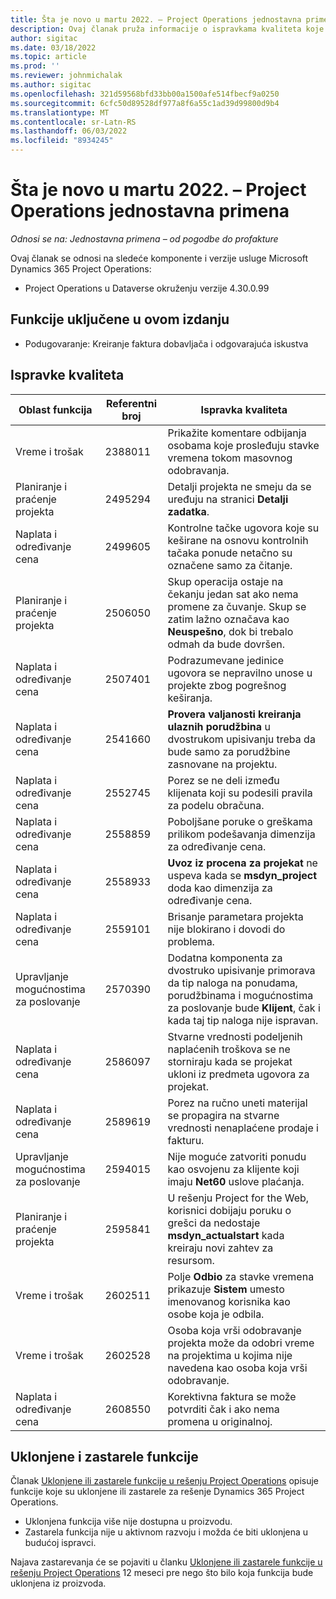 ```yaml
---
title: Šta je novo u martu 2022. – Project Operations jednostavna primena
description: Ovaj članak pruža informacije o ispravkama kvaliteta koje su dostupne u izdanju jednostavne primene usluge Project Operations za mart 2022.
author: sigitac
ms.date: 03/18/2022
ms.topic: article
ms.prod: ''
ms.reviewer: johnmichalak
ms.author: sigitac
ms.openlocfilehash: 321d59568bfd33bb00a1500afe514fbecf9a0250
ms.sourcegitcommit: 6cfc50d89528df977a8f6a55c1ad39d99800d9b4
ms.translationtype: MT
ms.contentlocale: sr-Latn-RS
ms.lasthandoff: 06/03/2022
ms.locfileid: "8934245"
---
```

# <a name="whats-new-march-2022---project-operations-lite-deployment"></a>Šta je novo u martu 2022. – Project Operations jednostavna primena

_Odnosi se na: Jednostavna primena – od pogodbe do profakture_

Ovaj članak se odnosi na sledeće komponente i verzije usluge Microsoft Dynamics 365 Project Operations:

- Project Operations u Dataverse okruženju verzije 4.30.0.99

## <a name="features-included-in-this-release"></a>Funkcije uključene u ovom izdanju

- Podugovaranje: Kreiranje faktura dobavljača i odgovarajuća iskustva

## <a name="quality-updates"></a>Ispravke kvaliteta

| Oblast funkcija | Referentni broj | Ispravka kvaliteta |
| --- | --- | --- |
| Vreme i trošak | 2388011 | Prikažite komentare odbijanja osobama koje prosleđuju stavke vremena tokom masovnog odobravanja. |
| Planiranje i praćenje projekta | 2495294 | Detalji projekta ne smeju da se uređuju na stranici **Detalji zadatka**. |
| Naplata i određivanje cena | 2499605 | Kontrolne tačke ugovora koje su keširane na osnovu kontrolnih tačaka ponude netačno su označene samo za čitanje. |
| Planiranje i praćenje projekta | 2506050 | Skup operacija ostaje na čekanju jedan sat ako nema promene za čuvanje. Skup se zatim lažno označava kao **Neuspešno**, dok bi trebalo odmah da bude dovršen. |
| Naplata i određivanje cena | 2507401 | Podrazumevane jedinice ugovora se nepravilno unose u projekte zbog pogrešnog keširanja. |
| Naplata i određivanje cena | 2541660 | **Provera valjanosti kreiranja ulaznih porudžbina** u dvostrukom upisivanju treba da bude samo za porudžbine zasnovane na projektu. |
| Naplata i određivanje cena | 2552745 | Porez se ne deli između klijenata koji su podesili pravila za podelu obračuna. |
| Naplata i određivanje cena | 2558859 | Poboljšane poruke o greškama prilikom podešavanja dimenzija za određivanje cena. |
| Naplata i određivanje cena | 2558933 | **Uvoz iz procena za projekat** ne uspeva kada se **msdyn\_project** doda kao dimenzija za određivanje cena. |
| Naplata i određivanje cena | 2559101 | Brisanje parametara projekta nije blokirano i dovodi do problema. |
| Upravljanje mogućnostima za poslovanje | 2570390 | Dodatna komponenta za dvostruko upisivanje primorava da tip naloga na ponudama, porudžbinama i mogućnostima za poslovanje bude **Klijent**, čak i kada taj tip naloga nije ispravan. |
| Naplata i određivanje cena | 2586097 | Stvarne vrednosti podeljenih naplaćenih troškova se ne storniraju kada se projekat ukloni iz predmeta ugovora za projekat. |
| Naplata i određivanje cena | 2589619 | Porez na ručno uneti materijal se propagira na stvarne vrednosti nenaplaćene prodaje i fakturu. |
| Upravljanje mogućnostima za poslovanje | 2594015 | Nije moguće zatvoriti ponudu kao osvojenu za klijente koji imaju **Net60** uslove plaćanja. |
| Planiranje i praćenje projekta | 2595841 | U rešenju Project for the Web, korisnici dobijaju poruku o grešci da nedostaje **msdyn\_actualstart** kada kreiraju novi zahtev za resursom. |
| Vreme i trošak | 2602511 | Polje **Odbio** za stavke vremena prikazuje **Sistem** umesto imenovanog korisnika kao osobe koja je odbila. |
| Vreme i trošak | 2602528 | Osoba koja vrši odobravanje projekta može da odobri vreme na projektima u kojima nije navedena kao osoba koja vrši odobravanje. |
| Naplata i određivanje cena | 2608550 | Korektivna faktura se može potvrditi čak i ako nema promena u originalnoj. |

## <a name="removed-and-deprecated-features"></a>Uklonjene i zastarele funkcije

Članak [Uklonjene ili zastarele funkcije u rešenju Project Operations](../../whats-new/removed-depreciated-features-project.md) opisuje funkcije koje su uklonjene ili zastarele za rešenje Dynamics 365 Project Operations.

- Uklonjena funkcija više nije dostupna u proizvodu.
- Zastarela funkcija nije u aktivnom razvoju i možda će biti uklonjena u budućoj ispravci.

Najava zastarevanja će se pojaviti u članku [Uklonjene ili zastarele funkcije u rešenju Project Operations](../../whats-new/removed-depreciated-features-project.md) 12 meseci pre nego što bilo koja funkcija bude uklonjena iz proizvoda.
